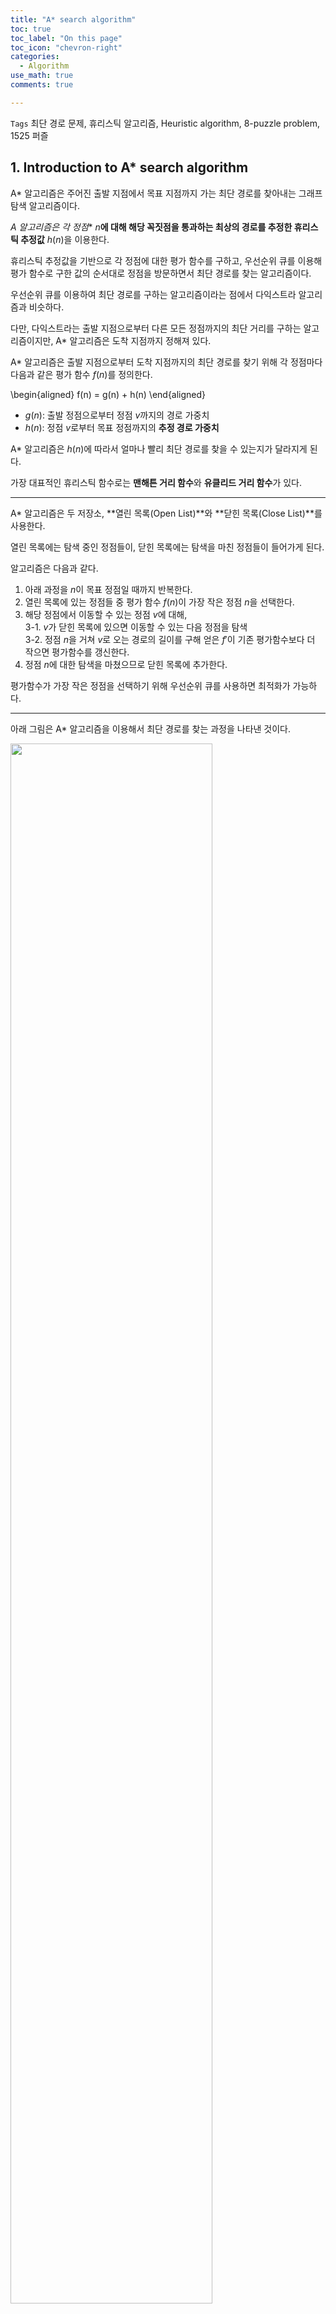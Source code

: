 ```yaml
---
title: "A* search algorithm"
toc: true
toc_label: "On this page"
toc_icon: "chevron-right"
categories:
  - Algorithm
use_math: true
comments: true

---
```


`Tags` 최단 경로 문제, 휴리스틱 알고리즘, Heuristic algorithm, 8-puzzle problem, 1525 퍼즐

## 1. Introduction to A* search algorithm

A* 알고리즘은 주어진 출발 지점에서 목표 지점까지 가는 최단 경로를 찾아내는 그래프 탐색 알고리즘이다.

**A* 알고리즘은 각 정점** $n$**에 대해 해당 꼭짓점을 통과하는 최상의 경로를 추정한 휴리스틱 추정값** $h(n)$을 이용한다.

휴리스틱 추정값을 기반으로 각 정점에 대한 평가 함수를 구하고, 우선순위 큐를 이용해 평가 함수로 구한 값의 순서대로 정점을 방문하면서 최단 경로를 찾는 알고리즘이다.

우선순위 큐를 이용하여 최단 경로를 구하는 알고리즘이라는 점에서 다익스트라 알고리즘과 비슷하다.

다만, 다익스트라는 출발 지점으로부터 다른 모든 정점까지의 최단 거리를 구하는 알고리즘이지만, A* 알고리즘은 도착 지점까지 정해져 있다.

A* 알고리즘은 출발 지점으로부터 도착 지점까지의 최단 경로를 찾기 위해 각 정점마다 다음과 같은 평가 함수 $f(n)$를 정의한다.

\begin{aligned}
f(n) = g(n) + h(n)
\end{aligned}

- $g(n)$: 출발 정점으로부터 정점 $v$까지의 경로 가중치
- $h(n)$: 정점 $v$로부터 목표 정점까지의 **추정 경로 가중치**

A* 알고리즘은 $h(n)$에 따라서 얼마나 빨리 최단 경로를 찾을 수 있는지가 달라지게 된다.

가장 대표적인 휴리스틱 함수로는 **맨해튼 거리 함수**와 **유클리드 거리 함수**가 있다.

---

A* 알고리즘은 두 저장소, **열린 목록(Open List)**와 **닫힌 목록(Close List)**를 사용한다.

열린 목록에는 탐색 중인 정점들이, 닫힌 목록에는 탐색을 마친 정점들이 들어가게 된다.

알고리즘은 다음과 같다.

1. 아래 과정을 $n$이 목표 정점일 때까지 반복한다.
2. 열린 목록에 있는 정점들 중 평가 함수 $f(n)$이 가장 작은 정점 $n$을 선택한다.
3. 해당 정점에서 이동할 수 있는 정점 $v$에 대해,  
  3-1. $v$가 닫힌 목록에 있으면 이동할 수 있는 다음 정점을 탐색  
  3-2. 정점 $n$을 거쳐 $v$로 오는 경로의 길이를 구해 얻은 $f'$이 기존 평가함수보다 더 작으면 평가함수를 갱신한다.
4. 정점 $n$에 대한 탐색을 마쳤으므로 닫힌 목록에 추가한다.

평가함수가 가장 작은 정점을 선택하기 위해 우선순위 큐를 사용하면 최적화가 가능하다.

---

아래 그림은 A* 알고리즘을 이용해서 최단 경로를 찾는 과정을 나타낸 것이다.

<img src="https://user-images.githubusercontent.com/88201512/149664037-82ff46ee-60c1-4c6a-a804-be06bce56b0a.jpg" width="80%" height="80%">

초록색이 출발 지점, 빨간색이 도착 지점, 그리고 검은색은 지나갈 수 없는 벽을 의미한다.

인접한 8방향으로 움직일 수 있고, 수평/수직 방향의 거리는 10, 대각선 방향의 거리는 14라고 하자.

칸 내에 표시한 숫자들 중 검정색은 현재까지 이동한 거리 $g$, 파란색은 도착 지점까지의 추정치 $h$, 주황색은 평가함수 $f$이다.

이때 $h$는 해당 칸부터 도착 지점까지의 장애물을 무시한 최단 경로이다.

<br/>

## 2. How to choose a good Heuristic function

### 2-1. Properties about A* Algorithm

A* 알고리즘은 어떤 휴리스틱 함수를 사용하느냐에 따라 다음과 같은 성질들을 갖는다.

노드 $n$에서 목표 지점까지의 최단 거리를 $d(n)$, 추정치를 $h(n)$이라고 하자.

출발 지점에서 노드 $n$까지의 거리는 $g(n)$이다.

|Case|Properties|
|:---:|:---:|
|모든 $n$에 대해 $h(n) = 0$| 다익스트라 알고리즘(Dijkstra's algortihm) |
|모든 $n$에 대해 $h(n) \leq d(n)$| 알고리즘을 통해 최단 경로를 찾을 수 있음이 보장됨. <br/> $h(n)$이 작을수록 더 많은 노드를 탐색. |
|$h(n) = d(n)$| 매우 빠르게 탐색. |
|어떤 $n$에 대해 $h(n) > d(n)$| 알고리즘을 통해 최단 경로를 찾을 수 있다는 사실이 보장되지 않음. <br/> 더 빠르게 결과를 도출. |
|$h(n) \gg g(n)$| $h(n)$의 영향만을 받게 되므로 Greedy Best-First Search가 됨. |

---

### 2-2. Trade-off between Speed & Accuracy

앞서 언급했던 성질들에서 알 수 있듯이, 어떤 휴리스틱 함수를 사용하느냐에 따라 A* 알고리즘은 최단 경로를 반환하지 않을 수도 있다.

하지만, 그렇다고 해당 알고리즘이 쓸모가 없는 것은 아니다.

예를 들어 우리가 어떤 게임을 개발하고 있다고 하자.

캐릭터를 한 곳에서 다른 곳으로 이동시키는 명령이 입력되었을 때, 캐릭터가 어떤 경로를 따라서 이동해야하는지를 구하는 알고리즘을 만들어야한다.

가장 좋은 경로는 당연히 최단 경로겠지만, 맵이 매우 복잡하여 최단 경로를 구하는데는 시간이 많이 소요된다고 한다.

이때 개발 중인 게임에서는 굳이 엄밀한 **최단 경로**로 이동할 필요가 없어서, 경로를 찾는데 필요한 연산 시간을 줄이기 위해 **최단 경로에 가까운 적당한 경로**를 찾아 이동하기로 하였다.

맵은 이동하는데 1만큼의 시간이 걸리는 **평지**와 이동하는데 3만큼의 시간이 걸리는 **산**으로 이루어져있다.

맵 상의 어떤 연결된 두 지점 사이를 이동하는데 걸리는 **추정 시간**을 1이라고 하면, A* 알고리즘은 산 지형을 통한 경로를 탐색하기 전에 산 주위를 평지를 통해 돌아갈 수 있는지 탐색하게 된다.

최대 세 번까지 평지를 통해 이동하면서 산을 통해 가는 것보다 빠른 경로가 있는지 찾게 된다.

만약 위 추정 시간을 1.5로 바꾸면, 평지로 최대 두 번만 이동한 뒤 탐색을 중단하므로 더 빠르게 결과를 얻을 수 있게 된다.

탐색하는 경우의 수를 줄이는 또다른 방법은 산을 통해 이동하는 시간을 2로 줄여서 입력하는 것이다.

그럼 추정 시간을 1.5로 늘린 것처럼 평지로 최대 두 번만 이동한 뒤 탐색을 중단하게 된다.

두 방법 모두 **좀 더 빠르게 경로를 찾기 위해 최적의 경로를 포기**하였음을 알 수 있다.

이처럼 상황에 따라 정확성을 포기하더라도 더 빠른 속도를 선택하는 경우도 있다.

---

### 2-3. Well-known Heuristic Functions

좌표평면에서 최단 경로를 찾는 문제들에 대해 사용하는 대표적인 휴리스틱 함수들은 다음과 같다.

|Case|Distance for $h(n)$|
|:---:|:---:|
|4방향으로 이동 가능할 때|Manhattan distance($L_1$)|
|8방향으로 이동 가능할 때|Chebyshev distance($L_{\infty}$)|
|모든 방향으로 이동 가능할 때|Euclidean distance($L_2$)|

> $n$차원 공간에 대한 $L_p$-metric(거리 측정 기준)는 다음과 같다.
> 
> \begin{aligned}
> \lVert x - y \rVert_p = \left( \sum_{i=1}^n \left\vert x_i - y_i \right\vert^p \right)^{1/p}
> \end{aligned}

좌표평면($n = 2$) 위의 두 점 $A(x_1, y_1)$, $B(x_2, y_2)$ 사이의 거리는 다음과 같이 표현된다.

- **Manhattan Distance** $=\left\vert x_2 - x_1 \right\vert + \left\vert y_2 - y_1 \right\vert$
- **Chebyshev Distance** $=\max (\left\vert x_2 - x_1 \right\vert, \left\vert y_2 - y_1 \right\vert$)$
- **Euclidean Distance** $=\sqrt{(x_2 - x_1)^2 + (y_2 - y_1)^2}$

---

### 2-4. Multiple Goals

목표 지점이 여러 개이면, 다음과 같은 전략을 사용할 수 있다.

만약 여러 개의 목표 지점 중 하나의 지점까지의 경로를 찾고 싶다면, 각 목표 지점 $G_1, G_2, \dots, G_k$에 대한 휴리스틱 함수의 최솟값을 $h(n)$으로 사용하면 된다.

\begin{aligned}
h(n) = \min (h_1(n), h_2(n), \dots, h_k(n))
\end{aligned}

또는 목표 지점들과 비용이 0인 간선들로 연결된 새로운 노드를 추가하는 방법도 있다.

만약 모든 목표 지점들까지의 경로를 찾고 싶다면, 다익스트라 알고리즘을 사용하는 것도 좋은 방법이다.

---

### 2-5. Tie-Breaking

어떤 입력은 **여러 개의 동일한 길이의 경로들**이 존재한다.

이 경우, A* 알고리즘은 같은 $f(n)$ 값을 가지는 여러 개의 경로를 모두 탐색할 수도 있다.

이로부터 발생하는 시간 낭비를 줄이기 위한 방법을 **Tie-breaking**이라고 부른다.

가장 간단한 방법은 평가함수 $f$에 영향을 주는 $g$ 또는 $h$의 값을 조절하는 것이다.

$h$ 값을 적절히 조절하여 목표 지점에 빠르게 도달하도록 해보자.

만약 $h$ 값에 1보다 작은 숫자를 곱해 크기를 작게 만든다면, 오히려 목표 지점에 가까워질수록 $f$의 값이 커지게 된다.

그러므로 어떤 양수 $p$에 대해 $h$ 값을 다음과 같이 조절해야한다.

\begin{aligned}
h'(n) = h(n) \times (1 + p)
\end{aligned}

이때 $p$는 다음을 만족하는 상수이다.

\begin{aligned}
p < (\mathsf{minimum \, cost \, of \, taking \, one \, step}) / (\mathsf{expected \, maximum \, path \, length})
\end{aligned}

이렇게 휴리스틱 함수의 값을 적절히 늘려주면, 목표 지점에 가까운 곳부터 탐색을 하게 되어 탐색 속도를 늘릴 수 있다.

이 외에도 좌표마다 휴리스틱 함수값에 특정 랜덤 숫자를 더해준다거나, 시작 지점과 목표 지점을 잇는 선분에 가까운 경로를 선호하도록 만드는 방법 등이 존재한다.

<br/>

## 3. Implementation

이번에는 직접 A* 알고리즘을 이용해서 문제를 풀어보도록 하자.

A* 알고리즘을 소개할 때 가장 대표적으로 다루는 문제인 **8-puzzle** 문제를 풀어보자.

### [백준] 1525. 퍼즐

[백준 1525. 퍼즐 문제 링크](https://www.acmicpc.net/problem/1525)

3 x 3 크기의 표에 1부터 8까지의 숫자가 채워져 있다.

표에는 하나의 빈칸이 존재해서 빈칸과 인접한 숫자를 빈칸으로 움직일 수 있다.

초기 상태가 입력으로 주어졌을 때, 정리된 상태를 만들기 위한 최소 이동 횟수를 구하는 문제이다.

이제 '정리된 상태'란 왼쪽 위부터 순서대로 1부터 8이 채워진 상태를 의미한다.(오른쪽 아래 칸은 빈칸)

<img src="https://user-images.githubusercontent.com/88201512/149660570-31730021-20fc-4a67-806e-6fb60a598ab2.jpg">

**[Solution]**

다음과 같은 휴리스틱 함수를 정의하자.

> $h_1(n)$ = 정리된 상태에 해당하는 위치에 있지 않은 숫자의 개수(빈칸 포함)

상태 공간 트리에서 각 노드에 해당하는 클래스 `State`를 만들어서 필요한 변수와 함수를 정의하여 A* 알고리즘을 구현하였다.

```cpp
#include <iostream>
#include <queue>
#include <unordered_set>
using namespace std;

class State {
public:
    int board[9]; // 보드판(1 ~ 9)
    int f, g, h; // 평가함수 f, 현재까지 이동 횟수 g, 휴리스틱 함수 h
    int z; // 빈칸의 인덱스
    
    // 생성자 정의
    State(int _board[9], int _f, int _g, int _h, int _z) {
        for (int i = 0; i < 9; i++) board[i] = _board[i];
        f = _f; g = _g; h = _h; z = _z;
    }
    
    // 빈칸 z와 인접한 숫자 i를 교환하는 함수
    void change(int i) {
        int tmp = board[z];
        board[z] = board[i];
        board[i] = tmp;
        z = i;
    }
    
    // f, g, h 계산
    void cal() {
        int cnt = 0;
        for (int i = 0; i < 9; i++)
            if (board[i] != i + 1) cnt++;
        h = cnt; // h: 제자리에 있지 않은 숫자의 개수
        g++;
        f = g + h;
    }
    
    // 닫힌 목록(Closed list)에 있는지 확인하기 위해 보드판의 상태를 정수로 변환
    int hash() {
        int res = 0;
        for (int i = 0; i < 9; i++) res = res * 10 + board[i];
        return res;
    }
};

class compare { // 평가함수 f가 작은 것이 우선순위가 높도록.
public:
    bool operator() (State& i, State& j) {
        if (i.f == j.f) return i.h > j.h; // f의 값이 동일하면 h가 작은 것이 우선순위가 높도록.
        return i.f > j.f;
    }
};

int astar(State& input)
{
    // move[i]: 빈칸 i에 인접한 칸의 인덱스
    vector<int> move[9] = { {1, 3}, {0, 2, 4}, {1, 5}, {0, 4, 6}, {1, 3, 5, 7}, {2, 4, 8}, {3, 7}, {4, 6, 8}, {5, 7} };
    
    // 닫힌 목록
    unordered_set<int> Closedset;
    
    // 평가함수 f 순서대로 정렬한 우선순위 큐
    priority_queue<State, vector<State>, compare> pq;
    pq.push(input);
    while (!pq.empty())
    {
        State cur = pq.top();
        pq.pop();
        
        if (cur.h == 0) return cur.g; // 정리된 상태에 도달하면 종료
        
        if (Closedset.count(cur.hash())) continue; // 닫힌 목록에 포함되어 있으면 continue
        Closedset.insert(cur.hash());
        
        for (int i = 0; i < move[cur.z].size(); i++)
        {
            State next = cur;
            next.change(move[cur.z][i]); // 이동
            
            if (Closedset.count(next.hash())) continue;
            next.cal(); // 새롭게 얻은 State를 우선순위 큐에 삽입
            pq.push(next);
        }
    }
    return -1; // 정리된 상태를 만들 수 없으면 -1을 반환
}

int main()
{
    // INPUT: 0을 9로 바꾸어서 저장, 0의 인덱스를 idx에 저장
    int input[9], idx;
    for (int i = 0; i < 9; i++)
    {
        cin >> input[i];
        if (input[i] == 0)
        {
            input[i] = 9;
            idx = i;
        }
    }
    
    // 초기 상태 s
    State s(input, 0, -1, 0, idx); 
    s.cal();
    
    // A* algorithm
    cout << astar(s);
}
```

이번에는 다음과 같은 휴리스틱 함수를 이용해보자.

> $h_2(n)$ = 각 숫자를 정리된 상태에 해당하는 위치로 옮기기 위한 이동 횟수의 합

아래와 같이 `State.cal()`만 바꾸어주면 된다.

```cpp
void cal() {
    int cnt = 0;
    for (int i = 0; i < 9; i++)
    {
        int a = i / 3, b = i % 3;
        int x = (board[i] - 1) / 3, y = (board[i] - 1) % 3;
        cnt += abs(x - a) + abs(y - b);
    }
    h = cnt;
    g++;
    f = g + h;
}
```

이 결과, $h_1(n)$을 이용한 코드는 168ms, $h_2(n)$을 이용한 코드는 144ms로 AC 받았다.

<br/>

## Reference

[1] [WIKIPEDIA, 'A* search algorithm'](https://en.m.wikipedia.org/wiki/A\*_search_algorithm)  
[2] [Red Blob Games, 'Amit's A* Pages'](http://theory.stanford.edu/~amitp/GameProgramming/)  









